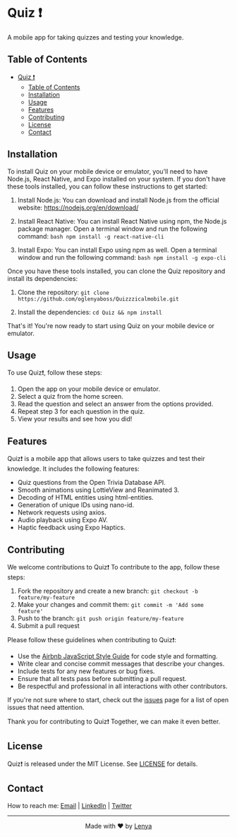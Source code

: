 # Quiz ❗

A mobile app for taking quizzes and testing your knowledge.

## Table of Contents

- [Quiz ❗](#quiz-)
  - [Table of Contents](#table-of-contents)
  - [Installation](#installation)
  - [Usage](#usage)
  - [Features](#features)
  - [Contributing](#contributing)
  - [License](#license)
  - [Contact](#contact)

## Installation

To install Quiz on your mobile device or emulator, you'll need to have Node.js, React Native, and Expo installed on your system. If you don't have these tools installed, you can follow these instructions to get started:

1. Install Node.js: You can download and install Node.js from the official website: https://nodejs.org/en/download/

2. Install React Native: You can install React Native using npm, the Node.js package manager. Open a terminal window and run the following command: 
        ```bash
            npm install -g react-native-cli
        ```

3. Install Expo: You can install Expo using npm as well. Open a terminal window and run the following command:
        ```bash
            npm install -g expo-cli
        ```


Once you have these tools installed, you can clone the Quiz repository and install its dependencies:

1. Clone the repository: `git clone https://github.com/oglenyaboss/Quizzzicalmobile.git`

2. Install the dependencies: `cd Quiz && npm install`

That's it! You're now ready to start using Quiz on your mobile device or emulator.


## Usage

To use Quiz❗, follow these steps:

1. Open the app on your mobile device or emulator.
2. Select a quiz from the home screen.
3. Read the question and select an answer from the options provided.
4. Repeat step 3 for each question in the quiz.
5. View your results and see how you did!


## Features

Quiz❗ is a mobile app that allows users to take quizzes and test their knowledge. It includes the following features:

- Quiz questions from the Open Trivia Database API.
- Smooth animations using LottieView and Reanimated 3.
- Decoding of HTML entities using html-entities.
- Generation of unique IDs using nano-id.
- Network requests using axios.
- Audio playback using Expo AV.
- Haptic feedback using Expo Haptics.


## Contributing

We welcome contributions to Quiz❗ To contribute to the app, follow these steps:

1. Fork the repository and create a new branch: `git checkout -b feature/my-feature`
2. Make your changes and commit them: `git commit -m 'Add some feature'`
3. Push to the branch: `git push origin feature/my-feature`
4. Submit a pull request

Please follow these guidelines when contributing to Quiz❗:

- Use the [Airbnb JavaScript Style Guide](https://github.com/airbnb/javascript) for code style and formatting.
- Write clear and concise commit messages that describe your changes.
- Include tests for any new features or bug fixes.
- Ensure that all tests pass before submitting a pull request.
- Be respectful and professional in all interactions with other contributors.

If you're not sure where to start, check out the [issues](https://github.com/oglenyaboss/Quizzicalmobile/issues) page for a list of open issues that need attention.

Thank you for contributing to Quiz❗ Together, we can make it even better.

## License

Quiz❗ is released under the MIT License. See [LICENSE](LICENSE) for details.

## Contact

How to reach me: [Email](mailto:oglenyaboss@icloud.com) | [LinkedIn](https://www.linkedin.com/in/lenya-lozhkin-370426292/) | [Twitter](https://twitter.com/oglenyaboss)

---

<p align="center">Made with ❤️ by <a href="t.me/oglenya">Lenya</a>